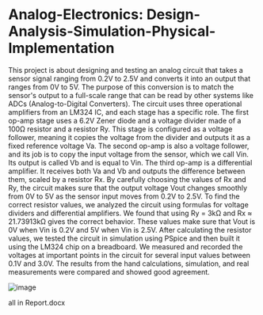 # Analog-Electronics: Design-Analysis-Simulation-Physical-Implementation

This project is about designing and testing an analog circuit that takes a sensor signal ranging from 0.2V to 2.5V and converts it into an output that ranges from 0V to 5V. The purpose of this conversion is to match the sensor's output to a full-scale range that can be read by other systems like ADCs (Analog-to-Digital Converters). The circuit uses three operational amplifiers from an LM324 IC, and each stage has a specific role.
The first op-amp stage uses a 6.2V Zener diode and a voltage divider made of a 100Ω resistor and a resistor Ry. This stage is configured as a voltage follower, meaning it copies the voltage from the divider and outputs it as a fixed reference voltage Va. The second op-amp is also a voltage follower, and its job is to copy the input voltage from the sensor, which we call Vin. Its output is called Vb and is equal to Vin. The third op-amp is a differential amplifier. It receives both Va and Vb and outputs the difference between them, scaled by a resistor Rx. By carefully choosing the values of Rx and Ry, the circuit makes sure that the output voltage Vout changes smoothly from 0V to 5V as the sensor input moves from 0.2V to 2.5V.
To find the correct resistor values, we analyzed the circuit using formulas for voltage dividers and differential amplifiers. We found that using Ry = 3kΩ and Rx ≈ 21.73913kΩ gives the correct behavior. These values make sure that Vout is 0V when Vin is 0.2V and 5V when Vin is 2.5V. After calculating the resistor values, we tested the circuit in simulation using PSpice and then built it using the LM324 chip on a breadboard. We measured and recorded the voltages at important points in the circuit for several input values between 0.1V and 3.0V. The results from the hand calculations, simulation, and real measurements were compared and showed good agreement.
 
![image](https://github.com/user-attachments/assets/ccc34a00-573b-40a2-8339-10dddc68fe5d)

all in Report.docx
